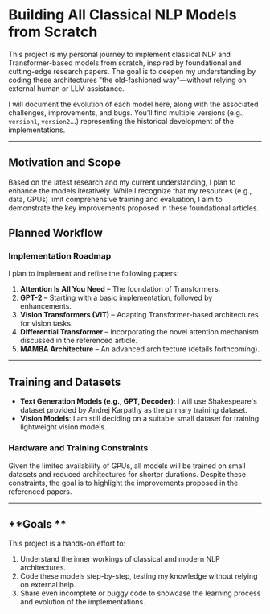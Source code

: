 # **Building All Classical NLP Models from Scratch**

This project is my personal journey to implement classical NLP and Transformer-based models from scratch, inspired by foundational and cutting-edge research papers. The goal is to deepen my understanding by coding these architectures "the old-fashioned way"—without relying on external human or LLM assistance. 

I will document the evolution of each model here, along with the associated challenges, improvements, and bugs. You’ll find multiple versions (e.g., `version1`, `version2`...) representing the historical development of the implementations.

---

## **Motivation and Scope**

Based on the latest research and my current understanding, I plan to enhance the models iteratively. While I recognize that my resources (e.g., data, GPUs) limit comprehensive training and evaluation, I aim to demonstrate the key improvements proposed in these foundational articles. 

## **Planned Workflow**

### **Implementation Roadmap**
I plan to implement and refine the following papers:
1. **Attention Is All You Need** – The foundation of Transformers.
2. **GPT-2** – Starting with a basic implementation, followed by enhancements.
3. **Vision Transformers (ViT)** – Adapting Transformer-based architectures for vision tasks.
4. **Differential Transformer** – Incorporating the novel attention mechanism discussed in the referenced article.
5. **MAMBA Architecture** – An advanced architecture (details forthcoming).

---

## **Training and Datasets**
- **Text Generation Models (e.g., GPT, Decoder)**: I will use Shakespeare's dataset provided by Andrej Karpathy as the primary training dataset.
- **Vision Models**: I am still deciding on a suitable small dataset for training lightweight vision models.

### **Hardware and Training Constraints**
Given the limited availability of GPUs, all models will be trained on small datasets and reduced architectures for shorter durations. Despite these constraints, the goal is to highlight the improvements proposed in the referenced papers.

---

## **Goals **
This project is a hands-on effort to:
1. Understand the inner workings of classical and modern NLP architectures.
2. Code these models step-by-step, testing my knowledge without relying on external help.
3. Share even incomplete or buggy code to showcase the learning process and evolution of the implementations.


